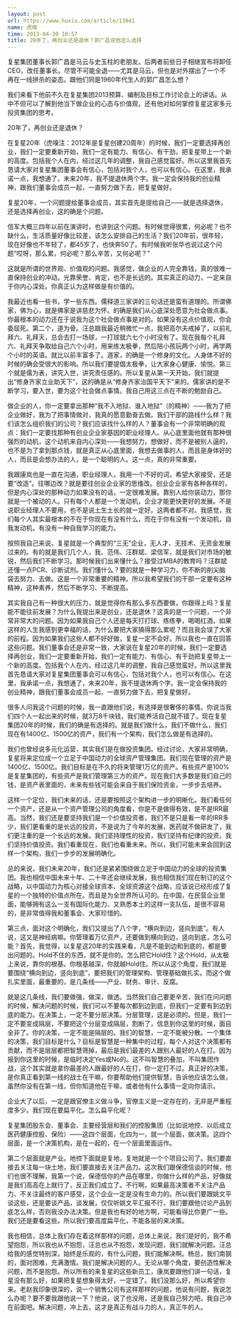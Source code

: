 ```yaml
---
layout: post
url: https://www.huxiu.com/article/13841
name: 虎嗅
time: 2013-04-30 10:57
title: 20年了，再创业还是退休？郭广昌说他这么选择
---
```

复星集团董事长郭广昌是马云与史玉柱的老朋友。后两者前些日子相继宣布将卸任CEO，改任董事长。尽管不可能全退——尤其是马云，但也是对外摆出了一个不再在一线拼杀的姿态。跟他们同是1960年代生人的郭广昌怎么想？

我们来看下他前不久在复星集团2013预算、编制及目标工作讨论会上的讲话。从中不但可以了解到他当下做企业的心态与价值观，还有他对如何掌控复星这家多元投资集团的思考。

20年了，再创业还是退休？

在复星20年（虎嗅注：2012年是复星创建20周年）的时候，我们一定要选择再创业，我们一定要重新开始，我们一定有能力、有信心、有干劲，把复星带上一个新的高度。包括我个人在内，经过这几年的调整，我自己感觉蛮好。所以这里我首先恳请大家对复星集团董事会有信心，包括对我个人，也可以有信心。在这里，我承诺一点，我想通了，未来20年，我不提退休两个字。我一定会保持我的创业精神，跟我们董事会成员一起，一直努力做下去，把复星做好。

复星20年，一个问题提给董事会成员，其实首先是提给自己——就是选择退休，还是选择再创业，这的确是个问题。

信军大概三四年以前在演讲时，也讲到这个问题。有时候觉得很累，何必呢？也不缺什么，生活质量好像比较差，该怎么安排自己的生活？我们20年前，很年轻，现在好像也不年轻了，都45岁了，也快奔50了。有时候我听张华也说过这个问题“哎呀，那么累，何必呢？那么辛苦，又何必呢？”

这就是所谓的世界观、价值观的问题。我感觉，做企业的人完全靠钱，真的很难一直保持创业的冲动。光靠荣誉、肯定，也不是长远的。其实真正的动力，一定来自于你内心深处。你真正认为这样做是有价值的。

我最近也看一些书，学一些东西。儒释道三家讲的三句话还是蛮有道理的。所谓佛家，佛为心，就是佛家是讲慈悲为怀。的确是我们从心底深处愿意为社会做点事。你最根本的动力还在于说我为这个社会做点事是对的。如果没有这点价值观，你会委屈死。第二个，道为骨。汪总跟我最近稍微忙一点，我把高尔夫戒掉了，以前礼拜六、礼拜天，总会去打一场球，一打球就六七个小时没有了。现在我每个礼拜六、礼拜天争取给自己六个小时，用来练太极拳，然后陪小孩玩两个小时，再学两个小时的英语。就比以前丰富多了。道家，的确是一个修身的文化。人身体不好的时候的确会受很大的影响。所以我们要提倡太极拳，让大家身心健康、愉悦。第三个就是儒为表，讲究入世，讲究责任感的。所以复星从第一天开始，我们就提出“修身齐家立业助天下”，这的确是从“修身齐家治国平天下”来的。儒家讲的是不断学习，要入世，要为这个社会做点事情。我自己用这三点在不断的勉励自己。

做企业的人，你一定要拿出那种“我不入地狱、谁入地狱”（的精神）——我为了把企业做好，我为了把事情做对，我真的愿意勤奋去做。我们干部的路线什么样？我们该怎么组织我们的公司？我们应该找什么样的人？董事会有一个非常明确的观点：我们一定要找那种有创业企业家基因的职业经理人。从心底里面他就有那种很强烈的动机，这个动机来自内心深处——我想努力，想做好，而不是被别人逼的，也不是为了拿到那点钱，就是真正从心底里面，我想去做事的人，而且是身体好的人，而且是会想办法的人，是一个聪明的人。这一点，真的非常重要。

我跟康岚也是一直在沟通，职业经理人，我用一个不好的词，希望大家接受，还是要“改造”。往哪边改？就是要往创业企业家的思维改。创业企业家有各种各样的，但是内心深处的那种动力如果没有的话，一定很难发展。靠别人给你装动力，那你就是一个被动的人。只有每个人都是一个发动机，企业才能更快更好的发展。不是说职业经理人不要用，也不是说土生土长的就一定好。这两者都不对。我感觉，我们每个人其实最根本的不在于你现在有没有什么，而在于你有没有一个发动机，自我发动机，有没有一种自我学习的能力。

按照我自己来说，复星就是一个典型的“三无”企业，无人才、无技术、无资金发展过来的。有的就是我们几个人，我、范伟、汪群斌、梁信军，就是我们对市场的敏锐，然后我们不断学习。那时候我们出来懂什么？接受过MBA的教育吗？汪群斌还懂一点PCR、诊断试剂。我们懂什么？要的就是一种学习力，你不断的削尖脑袋去努力、去做。这是一个非常重要的精神。所以我希望我们的干部一定要有这种精神，这种素养，然后不断学习、不断提高。

其实我自己有一种很大的压力，就是觉得你有那么多东西要做，你跟得上吗？复星能不能往前发展？为什么我提出来是创业，还是退休？这真的是一个问题，一个非常非常大的问题。因为如果我自己个人还是每天打打球、练练拳，喝喝红酒，如果这样的人生我感到更幸福的话，为什么要把大家搞得那么累呢？而且我会误了大家的前程。因为如果我们这些人都不好好做，复星一定不会好。所以我也一直在回答这些问题。我们董事会还是非常一致，大家说在复星20年的时候，我们一定要选择再创业，我们一定要重新开始，我们一定有能力、有信心、有干劲把复星带上一个新的高度。包括我个人在内，经过这几年的调整，我自己感觉蛮好。所以这里我首先恳请大家对复星集团董事会可以有信心，包括对我个人，也可以有信心。在这里，我承诺一点，我想通了，未来20年，我不提退休两个字。我一定会保持我的创业精神，跟我们董事会成员一起，一直努力做下去，把复星做好。

很多人问我这个问题的时候，我一直跟他们说，有选择是很奢侈的事情。你说当我们四个人一起出来的时候，就3万8千块钱，我们能养活自己就不错了。现在复星集团20年的时候，我们的确是有选择的。就是我们做什么，我们不做什么，我们现在有1400亿、1500亿的资产，我们有一个架构，我们怎么做是有选择的。

我们也曾经说多元化运营，其实我们是在做投资集团。经过讨论，大家非常明确，复星将来定位成一个立足于中国动力的全球资产管理集团。我们现在管理的资产是1400亿、1500亿。我们目标是在不久的将来管理1万亿的资产。有些资产是100%是复星集团的，有些资产是我们管理第三方的资产。现在我们大多数是我们自己的钱，是资产表里面的，未来有些钱可能会来自于我们保险资金，一步步去培养。

这样一个定位，我们未来的话，还是要按照这个架构进一步的明晰化。我们看任何一个资产，还是从一个资产管理公司的角度看，你是不是做得有效，是不是IRR最高。当然，我们还是要坚持我们是一个价值投资者，我们不是只是看一年的IRR多少，我们更看重的是长远的投资，不是说为了今年的发展，医药就不做研发了，我们更注重的是一个长远的发展。我们坚持理性的投资，我们坚持有纪律的投资，我们坚持价值投资。我们看重现在，我们也看重未来。所以，我们可能未来会回到这样一个架构，我们一步步的发展明确化。

总的来说，我们未来20年，我们还是紧紧围绕做立足于中国动力的全球的投资集团。我也相信中国未来十年、二十年还会继续发展，我也相信我们现在制订的这个战略，以中国动力为核心对接全球资本、全球资源这个战略，应该说已经形成了复星的一个独特的价值点所在。而且是为全世界所认可的。在中国，在民营企业里面，能够拥有这么一支有国际化能力、又熟悉本土的这样一支队伍，是很不容易的，是非常值得我和董事会、大家珍惜的。

第三点，面对这个明确化，我们又提出了八个字，“横向到边，竖向到底”。有人说，这又是神经病嘛。你管理着万亿资产，还要做到横向到边，竖向到底，怎么可能？首先，我觉得，以复星这20年的实践来看，凡是不能到边和到底的，都是要出问题的。Hold不住的东西，就不是你的。怎么把它Hold住？这个Hold，从太极上来说，靠你的根基。你根基越深，你就越Hold住。所以从这个角度，我们就是要围绕“横向到边，竖向到底”，要把我们的管理架构、管理基础做扎实。而这个做扎实里面，最重要的，是几条线——产业、财务、审计、反腐。

就是这几条线，我们要做强，做深，做透。当然我们自己要更辛苦，我们在问问题的时候，解决问题的时候，我们可以不要每次都到边到底，但我们一定要有到边到底的能力。在决策上，一定不要分层决策。分层管理，这是必须的。但是，我们一定不要变成隔层，不要把这个分层变成隔层，割断了，信息到你这里的时候，面目全非了。你的决策，一定不能是隔层的。我们的智慧，一定不能被分散。一个集体的决策，我们目标是什么？目标是智慧是一种集中的过程，每个人对这个决策都有贡献，而不是层层都把智慧筛掉，最后是我们最差的人跟别人最好的人在打。因为报到你这里的时候，是临时决定Yes或No的。这不叫智慧的叠加，不叫集团作战，这个其实就是拿你最差的人跟最好的人在打，你一定打不过。真正好的决策，是你真正看到第一线的战士在干嘛，你要帮助他们提供智慧，告诉他应该怎么做，虽然你没有在第一线，但你知道他在干嘛，或者他有什么事情一定向你请示。

企业大了以后，一定是跟官僚主义做斗争，官僚主义是一定存在的，无非是严重程度多少。我们现在要扁平化。怎么扁平化呢？

复星集团股东会、董事会、主要经营层和我们的控股集团（比如说地控、以后成立医药健康控股、保险）——这四个层面，化四为一，就一个层面，做决策。这四个层面，是一个决策机构，是在一起的，在一个层面里面运作。

第二个层面就是产业。地控下面就是复地，复地就是一个个项目公司了。我们要直接去关注每一块土地，我们要直接去关注产品力。这次我们跟保德信谈的时候，他们也很不理解，我第一个说，保德信你的产品在哪里，你做什么样的产品，好像就是我们高高在上就行了，反正我们成立了。不行啊，如果最高决策者不关注产品力、不关注最终的客户感受，这个企业一定是没有生命力的。所以我们要跟姚文平谈这些，还是要谈产品，谈发展，仅仅听姚文平汇报不行，我们要跟他讨论产品到底怎么样，否则我没办法决策。但是我也有好的地方啊，可能看得比你更广一些。我们还是要看这些。所以我们要高度扁平化，不能各层的来决策。

我也相信，总体上我们存在着这样那样的问题，总体上来说，我们是好的，我不希望抱怨，所以我也从不抱怨，汪总也从不抱怨，发现问题，我们就解决问题。汪总给我的感觉特别深，始终是乐观的，有什么问题，我们能解决啊。杨总，我们南钢的，面对困难，充满激情。我们是解决问题的人。无论从哪个角度，要创造性解决问题，而不是抱怨。所以所有的来复星的这些新员工，康岚要跟他们讲一句话，复星没有那么好，如果把复星想象得太好，一定错了。我们没那么好，所以希望你来。老赵我印象很深的，说一个销售公司有这样那样的问题，他说有问题，我说怎么办呢？要不要我跟他说一下？他说，说了也没用，还是我自己努力吧，我自己冲在前面吧。解决问题，冲上去，这才是真正有战斗力的人，真正牛的人。

